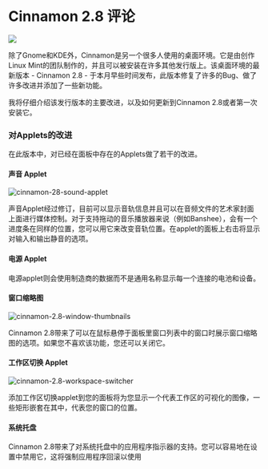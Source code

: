 Cinnamon 2.8 评论
================================================================================
![](https://www.maketecheasier.com/assets/uploads/2015/11/cinnamon-2-8-featured.jpg)

除了Gnome和KDE外，Cinnamon是另一个很多人使用的桌面环境。它是由创作Linux Mint的团队制作的，并且可以被安装在许多其他发行版上。该桌面环境的最新版本 - Cinnamon 2.8 - 于本月早些时间发布，此版本修复了许多的Bug、做了许多改进并添加了一些新功能。

我将仔细介绍该发行版本的主要改进，以及如何更新到Cinnamon 2.8或者第一次安装它。

### 对Applets的改进 ###

在此版本中，对已经在面板中存在的Applets做了若干的改进。

#### 声音 Applet ####

![cinnamon-28-sound-applet](https://www.maketecheasier.com/assets/uploads/2015/11/rsz_cinnamon-28-sound-applet.jpg)

声音Applet经过修订，目前可以显示音轨信息并且可以在音频文件的艺术家封面上面进行媒体控制。对于支持拖动的音乐播放器来说（例如Banshee），会有一个进度条在同样的位置，您可以用它来改变音轨位置。在applet的面板上右击将显示对输入和输出静音的选项。

#### 电源 Applet ####

电源applet则会使用制造商的数据而不是通用名称显示每一个连接的电池和设备。

#### 窗口缩略图 ####

![cinnamon-2.8-window-thumbnails](https://www.maketecheasier.com/assets/uploads/2015/11/cinnamon-2.8-window-thumbnails.png)

Cinnamon 2.8带来了可以在鼠标悬停于面板里窗口列表中的窗口时展示窗口缩略图的选项。如果您不喜欢该功能，您还可以关闭它。

#### 工作区切换 Applet ####

![cinnamon-2.8-workspace-switcher](https://www.maketecheasier.com/assets/uploads/2015/11/cinnamon-2.8-workspace-switcher.png)

添加工作区切换applet到您的面板将为您显示一个代表工作区的可视化的图像，一些矩形嵌套在其中，代表您的窗口的位置。

#### 系统托盘 ####

Cinnamon 2.8带来了对系统托盘中的应用程序指示器的支持。您可以容易地在设置中禁用它，这将强制应用程序回滚以使用













